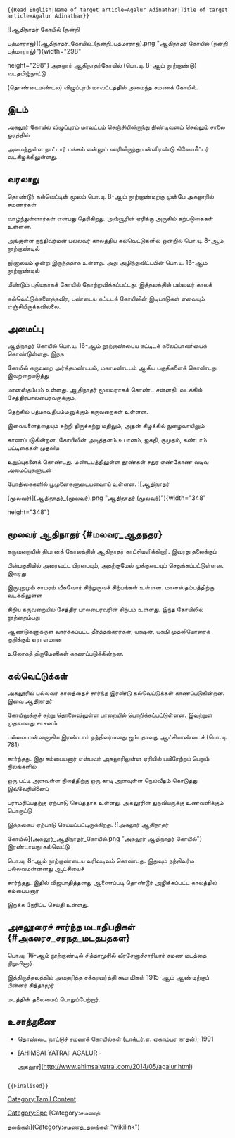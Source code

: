 ```{=mediawiki}
{{Read English|Name of target article=Agalur Adinathar|Title of target article=Agalur Adinathar}}
```
![ஆதிநாதர் கோயில் (நன்றி
பத்மாராஜ்)](ஆதிநாதர்_கோயில்_(நன்றி_பத்மாராஜ்).png "ஆதிநாதர் கோயில் (நன்றி பத்மாராஜ்)"){width="298"
height="298"} அகலூர் ஆதிநாதர்கோயில் (பொ.யு. 8-ஆம் நூற்றாண்டு) வடதமிழ்நாட்டு
(தொண்டைமண்டல) விழுப்புரம் மாவட்டத்தில் அமைந்த சமணக் கோயில்.

## இடம்

அகலூர் கோயில் விழுப்புரம் மாவட்டம் செஞ்சியிலிருந்து திண்டிவனம் செல்லும் சாலை ஓரத்தில்
அமைந்துள்ள நாட்டார் மங்கம் என்னும் ஊரிலிருந்து பன்னிரண்டு கிலோமீட்டர் வடகிழக்கிலுள்ளது.

## வரலாறு

தொண்டூர் கல்வெட்டின் மூலம் பொ.யு. 8-ஆம் நூற்றாண்டிற்கு முன்பே அகலூரில் சமணர்கள்
வாழ்ந்துள்ளார்கள் என்பது தெரிகிறது. அவ்வூரின் ஏரிக்கு அருகில் கற்படுகைகள் உள்ளன.
அங்குள்ள நந்திவர்மன் பல்லவர் காலத்திய கல்வெட்டுகளில் ஒன்றில் பொ.யு. 8-ஆம் நூற்றாண்டில்
ஜினாலயம் ஒன்று இருந்ததாக உள்ளது. அது அழிந்துவிட்டபின் பொ.யு. 16-ஆம் நூற்றாண்டில்
மீண்டும் புதியதாகக் கோயில் தோற்றுவிக்கப்பட்டது. இத்தலத்தில் பல்லவர் காலக்
கல்வெட்டுக்களைத்தவிர, பண்டைய கட்டடக் கோயிலின் இடிபாடுகள் எவையும் எஞ்சியிருக்கவில்லை.

## அமைப்பு

ஆதிநாதர் கோயில் பொ.யு. 16-ஆம் நூற்றாண்டைய கட்டிடக் கலைப்பாணியைக் கொண்டுள்ளது. இந்த
கோயில் கருவறை அர்த்தமண்டபம், மகாமண்டபம் ஆகிய பகுதிகளைக் கொண்டது. இவற்றையடுத்து
மானஸ்தம்பம் உள்ளது. ஆதிநாதர் மூலவராகக் கொண்ட சன்னதி. வடக்கில் சேத்திரபாலபைரவருக்கும்,
தெற்கில் பத்மாவதியம்மனுக்கும் கருவறைகள் உள்ளன.

இவையனைத்தையும் சுற்றி திருச்சுற்று மதிலும், அதன் கிழக்கில் நுழைவாயிலும்
காணப்படுகின்றன. கோயிலின் அடித்தளம் உபானம், ஜகதி, குமுதம், கண்டாம் பட்டிகைகள் முதலிய
உறுப்புகளைக் கொண்டது. மண்டபத்திலுள்ள தூண்கள் சதுர எண்கோண வடிவ அமைப்புகளுடன்
போதிகைகளில் பூமுனைகளுடையனவாய் உள்ளன. ![ஆதிநாதர்
(மூலவர்)](ஆதிநாதர்_(மூலவர்).png "ஆதிநாதர் (மூலவர்)"){width="348"
height="348"}

## மூலவர் ஆதிநாதர் {#மலவர_ஆதநதர}

கருவறையில் தியானக் கோலத்தில் ஆதிநாதர் காட்சியளிக்கிறார். இவரது தலைக்குப்
பின்பகுதியில் அரைவட்ட பிரபையும், அதற்குமேல் முக்குடையும் செதுக்கப்பட்டுள்ளன. இவரது
இருபுறமும் சாமரம் வீசுவோர் சிற்றுருவச் சிற்பங்கள் உள்ளன. மானஸ்தம்பத்திற்கு வடக்கிலுள்ள
சிறிய கருவறையில் சேத்திர பாலபைரவரின் சிற்பம் உள்ளது. இந்த கோயிலில் நூற்றைம்பது
ஆண்டுகளுக்குள் வார்க்கப்பட்ட தீர்த்தங்கரர்கள், யக்ஷன், யக்ஷி முதலியோரைக் குறிக்கும் ஏராளமான
உலோகத் திருமேனிகள் காணப்படுக்கின்றன.

## கல்வெட்டுக்கள்

அகலூரில் பல்லவர் காலத்தைச் சார்ந்த இரண்டு கல்வெட்டுக்கள் காணப்படுகின்றன. இவை ஆதிநாதர்
கோயிலுக்குச் சற்று தொலைவிலுள்ள பாறையில் பொறிக்கப்பட்டுள்ளன. இவற்றுள் முதலாவது சாசனம்
பல்லவ மன்னனாகிய இரண்டாம் நந்திவர்மனது ஐம்பதாவது ஆட்சியாண்டைச் (பொ.யு. 781)
சார்ந்தது. இது கம்பையனார் என்பவர் அகலூரிலுள்ள ஏரியில் பயிரேற்றப் பெறும் நிலங்களில்
ஒரு பட்டி அளவுள்ள நிலத்திற்கு ஒரு காடி அளவுள்ள நெல்வீதம் கொடுத்து இவ்வேரியினைப்
பராமரிப்பதற்கு ஏற்பாடு செய்ததாக உள்ளது. அகலூரின் துறவியருக்கு உணவளிக்கும் பொருட்டு
இத்தகைய ஏற்பாடு செய்யப்பட்டிருக்கிறது. ![அகலூர் ஆதிநாதர்
கோயில்](அகலூர்_ஆதிநாதர்_கோயில்.png "அகலூர் ஆதிநாதர் கோயில்") இரண்டாவது கல்வெட்டு
பொ.யு. 8-ஆம் நூற்றாண்டைய வரிவடிவம் கொண்டது. இதுவும் நந்திவர்ம பல்லவமன்னனது ஆட்சியைச்
சார்ந்தது. இதில் விஜயாதித்தனது ஆணைப்படி தொண்டூர் அழிக்கப்பட்ட காலத்தில் கம்பையனார்
இறக்க நேரிட்ட செய்தி உள்ளது.

## அகலூரைச் சார்ந்த மடாதிபதிகள் {#அகலரச_சரநத_மடதபதகள}

பொ.யு. 16-ஆம் நூற்றாண்டில் சித்தாமூரில் வீரசேனாச்சாரியார் சமண மடத்தை நிறுவினார்.
இத்திருத்தலத்தில் அவதரித்த சக்கரவர்த்தி சுவாமிகள் 1915-ஆம் ஆண்டிற்குப் பின்னர் சித்தாமூர்
மடத்தின் தலைமைப் பொறுப்பேற்றார்.

## உசாத்துணை

-   தொண்டை நாட்டுச் சமணக் கோயில்கள் (டாக்டர்.ஏ. ஏகாம்பர நாதன்); 1991
-   [AHIMSAI YATRAI: AGALUR -
    அகலூர்](http://www.ahimsaiyatrai.com/2014/05/agalur.html)

```{=mediawiki}
{{Finalised}}
```
[Category:Tamil Content](Category:Tamil_Content "wikilink")
[Category:Spc](Category:Spc "wikilink") [Category:சமணத்
தலங்கள்](Category:சமணத்_தலங்கள் "wikilink")
